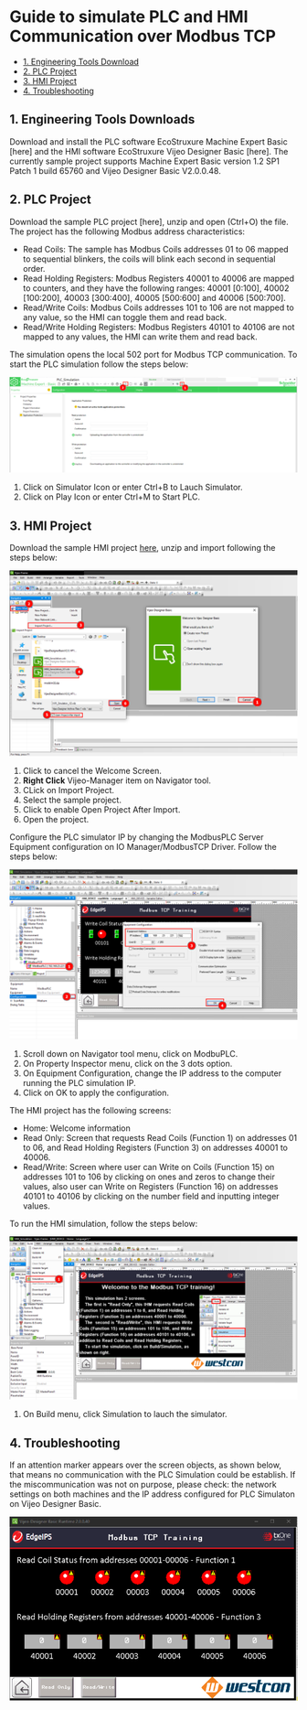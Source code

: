 
# Guide to simulate PLC and HMI Communication over Modbus TCP

  - [1. Engineering Tools Download](#download-softwares)
  - [2. PLC Project](#plc-project)
  - [3. HMI Project](#hmi-project)
  - [4. Troubleshooting](#troubleshooting)

<a id="download-softwares"> </a>

## 1. Engineering Tools Downloads

Download and install the PLC software EcoStruxure Machine Expert Basic [here] and the HMI software EcoStruxure Vijeo Designer Basic [here]. The currently sample project supports Machine Expert Basic version 1.2 SP1 Patch 1 build 65760 and Vijeo Designer Basic V2.0.0.48.

<a id="plc-project"> </a>
## 2. PLC Project

Download the sample PLC project [here], unzip and open (Ctrl+O) the file.
The project has the following Modbus address characteristics:

* Read Coils:  The sample has Modbus Coils addresses 01 to 06 mapped to sequential blinkers, the coils will blink each second in sequential order.
* Read Holding Registers:  Modbus Registers 40001 to 40006 are mapped to counters, and they have the following ranges: 40001 [0:100], 40002 [100:200], 40003 [300:400], 40005 [500:600] and 40006 [500:700].
* Read/Write Coils:  Modbus Coils addresses 101 to 106 are not mapped to any value, so the HMI can toggle them and read back.
* Read/Write Holding Registers:  Modbus Registers 40101 to 40106 are not mapped to any values, the HMI can write them and read back.

The simulation opens the local 502 port for Modbus TCP communication. To start the PLC simulation follow the steps below:

![](images/plc_simulation.png)

1. Click on Simulator Icon or enter Ctrl+B to Lauch Simulator.
2. Click on Play Icon or enter Ctrl+M to Start PLC.


<a id="hmi-project"> </a>
## 3. HMI Project

Download the sample HMI project [here](./samples/PLC_Simulation.smbp), unzip and import following the steps below:

![](images/hmi_import.png)

1. Click to cancel the Welcome Screen.
2. **Right Click** Vijeo-Manager item on Navigator tool.
3. CLick on Import Project.
4. Select the sample project.
5. Click to enable Open Project After Import.
6. Open the project.

Configure the PLC simulator IP by changing the ModbusPLC Server Equipment configuration on IO Manager/ModbusTCP Driver. Follow the steps below:

![](images/configure_modbusplc.png)

1. Scroll down on Navigator tool menu, click on ModbuPLC.
2. On Property Inspector menu, click on the 3 dots option.
3. On Equipment Configuration, change the IP address to the computer running the PLC simulation IP.
4. Click on OK to apply the configuration.

The HMI project has the following screens:
* Home: Welcome information
* Read Only: Screen that requests Read Coils (Function 1) on addresses 01 to 06, and Read Holding Registers (Function 3) on addresses 40001 to 40006.
* Read/Write: Screen where user can Write on Coils (Function 15) on addresses 101 to 106 by clicking on ones and zeros to change their values, also user can Write on Registers (Function 16) on addresses 40101 to 40106 by clicking on the number field and inputting integer values.

To run the HMI simulation, follow the steps below:

![](images/hmi_simulation.png)

1. On Build menu, click Simulation to lauch the simulator.

<a id="troubleshooting"> </a>
## 4. Troubleshooting

If an attention marker appears over the screen objects, as shown below, that means no communication with the PLC Simulation could be establish. If the miscommunication was not on purpose, please check: the network settings on both machines and the IP address configured for PLC Simulaton on Vijeo Designer Basic.

![](images/troubleshooting.png)
